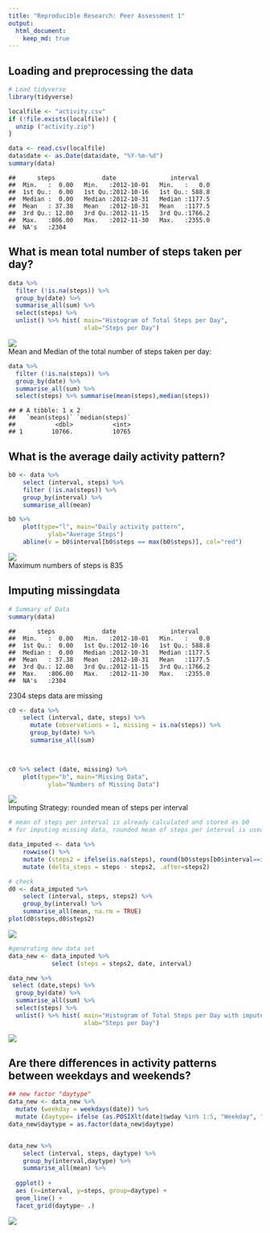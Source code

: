 ```yaml
---
title: "Reproducible Research: Peer Assessment 1"
output: 
  html_document:
    keep_md: true
---
```



## Loading and preprocessing the data


```r
# Load tidyverse
library(tidyverse)
```


```r
localfile <- "activity.csv"
if (!file.exists(localfile)) {
  unzip ("activity.zip")
}

data <- read.csv(localfile)
data$date <- as.Date(data$date, "%Y-%m-%d")
summary(data)
```

```
##      steps             date               interval     
##  Min.   :  0.00   Min.   :2012-10-01   Min.   :   0.0  
##  1st Qu.:  0.00   1st Qu.:2012-10-16   1st Qu.: 588.8  
##  Median :  0.00   Median :2012-10-31   Median :1177.5  
##  Mean   : 37.38   Mean   :2012-10-31   Mean   :1177.5  
##  3rd Qu.: 12.00   3rd Qu.:2012-11-15   3rd Qu.:1766.2  
##  Max.   :806.00   Max.   :2012-11-30   Max.   :2355.0  
##  NA's   :2304
```

## What is mean total number of steps taken per day?


```r
data %>% 
  filter (!is.na(steps)) %>% 
  group_by(date) %>% 
  summarise_all(sum) %>% 
  select(steps) %>% 
  unlist() %>% hist( main="Histogram of Total Steps per Day",
                     xlab="Steps per Day")
```

<img src="PA1_template_files/figure-html/unnamed-chunk-3-1.png" style="display: block; margin: auto;" />
Mean and Median of the total number of steps taken per day:

```r
data %>% 
  filter (!is.na(steps)) %>% 
  group_by(date) %>% 
  summarise_all(sum) %>% 
  select(steps) %>% summarise(mean(steps),median(steps))
```

```
## # A tibble: 1 x 2
##   `mean(steps)` `median(steps)`
##           <dbl>           <int>
## 1        10766.           10765
```


## What is the average daily activity pattern?


```r
b0 <- data %>% 
    select (interval, steps) %>%
    filter (!is.na(steps)) %>% 
    group_by(interval) %>% 
    summarise_all(mean) 

b0 %>%
    plot(type="l", main="Daily activity pattern",
           ylab="Average Steps")
    abline(v = b0$interval[b0$steps == max(b0$steps)], col="red")
```

<img src="PA1_template_files/figure-html/unnamed-chunk-5-1.png" style="display: block; margin: auto;" />
Maximum numbers of steps is 835


## Imputing missingdata


```r
# Summary of Data
summary(data)
```

```
##      steps             date               interval     
##  Min.   :  0.00   Min.   :2012-10-01   Min.   :   0.0  
##  1st Qu.:  0.00   1st Qu.:2012-10-16   1st Qu.: 588.8  
##  Median :  0.00   Median :2012-10-31   Median :1177.5  
##  Mean   : 37.38   Mean   :2012-10-31   Mean   :1177.5  
##  3rd Qu.: 12.00   3rd Qu.:2012-11-15   3rd Qu.:1766.2  
##  Max.   :806.00   Max.   :2012-11-30   Max.   :2355.0  
##  NA's   :2304
```

2304 steps data are missing



```r
c0 <- data %>% 
    select (interval, date, steps) %>%
      mutate (observations = 1, missing = is.na(steps)) %>%
      group_by(date) %>%
      summarise_all(sum)

  

c0 %>% select (date, missing) %>%
    plot(type="b", main="Missing Data",
           ylab="Numbers of Missing Data")
```

<img src="PA1_template_files/figure-html/unnamed-chunk-7-1.png" style="display: block; margin: auto;" />
Imputing Strategy: rounded mean of steps per interval

```r
# mean of steps per interval is already calculated and stored as b0
# for imputing missing data, rounded mean of steps per interval is used as numbers of steps are defined as integer

data_imputed <- data %>%
    rowwise() %>%
    mutate (steps2 = ifelse(is.na(steps), round(b0$steps[b0$interval==interval],0),steps), .after=steps) %>%
    mutate (delta_steps = steps - steps2, .after=steps2)

# check
d0 <- data_imputed %>% 
    select (interval, steps, steps2) %>%
    group_by(interval) %>% 
    summarise_all(mean, na.rm = TRUE)
plot(d0$steps,d0$steps2)
```

<img src="PA1_template_files/figure-html/unnamed-chunk-8-1.png" style="display: block; margin: auto;" />

```r
#generating new data set
data_new <- data_imputed %>%
            select (steps = steps2, date, interval)
```
 

```r
data_new %>% 
 select (date,steps) %>%
  group_by(date) %>% 
  summarise_all(sum) %>% 
  select(steps) %>% 
  unlist() %>% hist( main="Histogram of Total Steps per Day with imputed data",
                     xlab="Steps per Day")
```

<img src="PA1_template_files/figure-html/unnamed-chunk-10-1.png" style="display: block; margin: auto;" />



## Are there differences in activity patterns between weekdays and weekends?

```r
## new factor "daytype"
data_new <- data_new %>%
  mutate (weekday = weekdays(date)) %>%
  mutate (daytype= ifelse (as.POSIXlt(date)$wday %in% 1:5, "Weekday", "Weekend"))
data_new$daytype = as.factor(data_new$daytype)


data_new %>%
    select (interval, steps, daytype) %>%
    group_by(interval,daytype) %>% 
    summarise_all(mean) %>%
  
  ggplot() +
  aes (x=interval, y=steps, group=daytype) +
  geom_line() +
  facet_grid(daytype~ .)
```

![](PA1_template_files/figure-html/unnamed-chunk-11-1.png)<!-- -->


